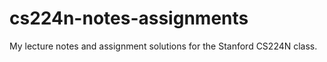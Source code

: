 # cs224n-notes-assignments
My lecture notes and assignment solutions for the Stanford CS224N class.
